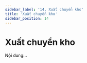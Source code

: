 ```yaml
---
sidebar_label: '14. Xuất chuyển kho'
title: 'Xuất chuyển kho'
sidebar_position: 14
---
```

# Xuất chuyển kho
Nội dung...